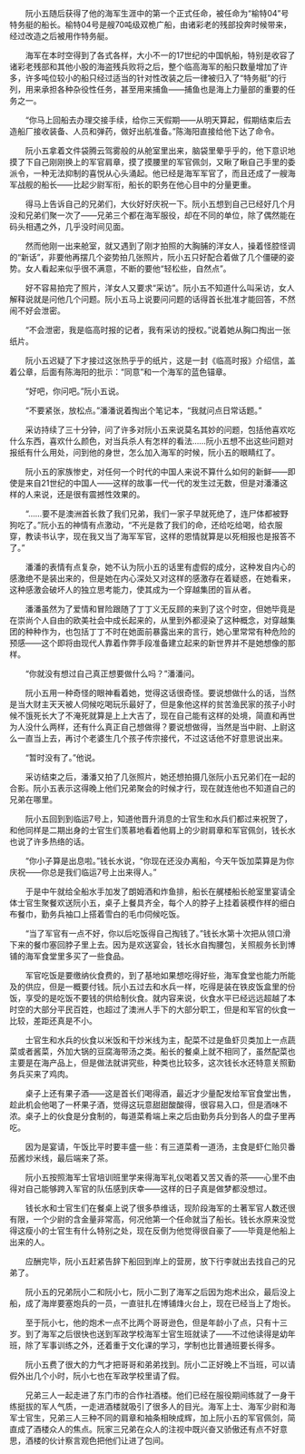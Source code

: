 　　阮小五随后获得了他的海军生涯中的第一个正式任命，被任命为“榆特04”号特务艇的船长。榆特04号是艘70吨级双桅广船，由诸彩老的残部投奔时候带来，经过改造之后被用作特务艇。

　　海军在本时空得到了各式各样，大小不一的17世纪的中国帆船，特别是收容了诸彩老残部和其他小股的海盗残兵败将之后，整个临高海军的船只数量增加了许多，许多吨位较小的船只经过适当的针对性改装之后一律被归入了“特务艇”的行列，用来承担各种杂役性任务，甚至用来捕鱼——捕鱼也是海上力量部的重要的任务之一。

　　“你马上回船去办理交接手续，给你三天假期——从明天算起，假期结束后去造船厂接收装备、人员和弹药，做好出航准备。”陈海阳直接给他下达了命令。

　　阮小五拿着文件袋腾云驾雾般的从舱室里出来，脑袋里晕乎乎的，他下意识地摸了下自己刚刚换上的军官肩章，摸了摸腰里的军官佩剑，又瞅了瞅自己手里的委派令，一种无法抑制的喜悦从心头涌起。他已经是海军军官了，而且还成了一艘海军战舰的船长——比起少尉军衔，船长的职务在他心目中的分量更重。

　　得马上告诉自己的兄弟们，大伙好好庆祝一下。阮小五想到自己已经好几个月没和兄弟们聚一次了——兄弟三个都在海军服役，却在不同的单位，除了偶然能在码头相遇之外，几乎没时间见面。

　　然而他刚一出来舱室，就又遇到了刚才拍照的大胸脯的洋女人，操着怪腔怪调的“新话”，非要他再摆几个姿势拍几张照片，阮小五只好配合着做了几个僵硬的姿势。女人看起来似乎很不满意，不断的要他“轻松些，自然点”。

　　好不容易拍完了照片，洋女人又要求“采访”。阮小五不知道什么叫采访，女人解释说就是问他几个问题。阮小五马上说要问问题的话得首长批准才能回答，不然闹不好会泄密。

　　“不会泄密，我是临高时报的记者，我有采访的授权。”说着她从胸口掏出一张纸片。

　　阮小五迟疑了下才接过这张热乎乎的纸片，这是一封《临高时报》介绍信，盖着公章，后面有陈海阳的批示：“同意”和一个海军的蓝色锚章。

　　“好吧，你问吧。”阮小五说。

　　“不要紧张，放松点。”潘潘说着掏出个笔记本，“我就问点日常话题。”

　　采访持续了三十分钟，问了许多对阮小五来说莫名其妙的问题，包括他喜欢吃什么东西，喜欢什么颜色，对当兵杀人有怎样的看法……阮小五想不出这些问题对报纸有什么用处，问到他的身世，怎么加入海军的时候，阮小五的眼睛红了。

　　阮小五的家族惨史，对任何一个时代的中国人来说不算什么如何的新鲜——即使是来自21世纪的中国人——这样的故事一代一代的发生过无数，但是对潘潘这样的人来说，还是很有震撼性效果的。

　　“……要不是澳洲首长救了我们兄弟，我们一家子早就死绝了，连尸体都被野狗吃了。”阮小五的神情有点激动，“不光是救了我们的命，还给吃给喝，给衣服穿，教读书认字，现在我又当了海军军官，这样的恩情就算是以死相报也是报答不了。”

　　潘潘的表情有点复杂，她不认为阮小五的话里有虚假的成分，这种发自内心的感激绝不是装出来的，但是她在内心深处又对这样的感激存在着疑惑，在她看来，这种感激会破坏人的独立思考能力，使其成为一个穿越集团的盲从者。

　　潘潘虽然为了爱情和冒险跟随了丁丁义无反顾的来到了这个时空，但她毕竟是在崇尚个人自由的欧美社会中成长起来的，从里到外都浸染了这种概念，对穿越集团的种种作为，也包括丁丁不时在她面前暴露出来的言行，她心里常常有种危险的预感——这个即将由现代人靠着作弊手段准备建立起来的新世界并不是她想像的那样。

　　“你就没有想过自己真正想要做什么吗？”潘潘问。

　　阮小五用一种奇怪的眼神看着她，觉得这话很奇怪。要说想做什么的话，当然是当大财主天天被人伺候吃喝玩乐最好了，但是象他这样的贫苦渔民家的孩子小时候不饿死长大了不淹死就算是上上大吉了，现在自己能有这样的处境，简直和再世为人没什么两样，还有什么真正自己想做得？要说想做得，当然是当中尉、上尉这么一直当上去，再讨个老婆生几个孩子传宗接代，不过这话他不好意思说出来。

　　“暂时没有了。”他说。

　　采访结束之后，潘潘又拍了几张照片，她还想拍摄几张阮小五兄弟们在一起的合影。阮小五表示这得晚上他们兄弟聚会的时候才行，现在就连他也不知道自己的兄弟在哪里。

　　阮小五回到到临运7号上，知道他晋升消息的士官生和水兵们都过来祝贺了，和他同样是二期出身的士官生们羡慕地看着他肩上的少尉肩章和军官佩剑，钱长水也说了许多热络的话。

　　“你小子算是出息啦。”钱长水说，“你现在还没办离船，今天午饭加菜算是为你庆祝——你总是我们临运7号上出来得人。”

　　于是中午就给全船水手加发了朗姆酒和炸鱼排，船长在艉楼船长舱室里宴请全体士官生聚餐欢送阮小五，桌子上餐具齐全，每个人的脖子上挂着装模作样的细白布餐巾，勤务兵袖口上搭着雪白的毛巾伺候吃饭。

　　“当了军官有一点不好，你以后吃饭得自己掏钱了。”钱长水第十次把从领口滑下来的餐巾塞回脖子里上去。因为是欢送宴会，钱长水自掏腰包，关照舰务长到博铺的海军食堂里多买了一些食品。

　　军官吃饭是要缴纳伙食费的，到了基地如果想吃得好些，海军食堂也能力所能及的供应，但是一概要付钱。阮小五过去和水兵一样，吃得是装在铁皮饭盒里的份饭，享受的是吃饭不要钱的供给制伙食。就内容来说，伙食水平已经远远超越了本时空的大部分平民百姓，也超过了澳洲人手下的大部分职工，但是和军官的伙食一比较，差距还真是不小。

　　士官生和水兵的伙食以米饭和干炒米线为主，配菜不过是鱼虾贝类加上一点蔬菜或者酱菜，外加大锅的豆腐海带汤之类。船长的餐桌上就不相同了，虽然配菜也主要是在海产品上，但是做法就讲究些，种类也比较多，这次钱长水还特意关照勤务兵买来了鸡肉。

　　桌子上还有果子酒——这是首长们喝得酒，最近才少量配发给军官食堂出售，趁此机会他喝了一杯果子酒，觉得这玩意甜甜酸酸得，很容易入口，但是酒味不浓。桌子上的伙食是分食制的，每道菜肴端上来之后由勤务兵分到各人的盘子里再吃。

　　因为是宴请，午饭比平时要丰盛一些：有三道菜肴一道汤，主食是虾仁贻贝番茄酱炒米线，最后端来了茶。

　　阮小五按照海军士官培训班里学来得海军礼仪喝着又苦又香的茶——心里不由得对自己能够跨入军官的队伍感到庆幸——这样的日子真是做梦都没想过。

　　钱长水和士官生们在餐桌上说了很多恭维话，现阶段海军的土著军官人数还很有限，一个少尉的含金量非常高，何况他第一个任命就当了船长。钱长水原来没觉得这瘦小的士官生有什么特别之处，现在反倒为他觉得很自豪了——毕竟是他船上出来的人。

　　应酬完毕，阮小五赶紧告辞下船回到岸上的营房，放下行李就出去找自己的兄弟了。

　　阮小五的兄弟阮小二和阮小七，阮小二到了海军之后因为炮术出众，最后没上船，成了海岸要塞炮兵的一员，一直驻扎在博铺烽火台上，现在已经当上了炮长。

　　至于阮小七，他的炮术一点不比两个哥哥逊色，但是年龄小了点，只有十三岁。到了海军之后很快也送到军政学校海军士官生班就读了——不过他读得是幼年班，除了军事训练之外，还着重于文化课的学习，学制也比普通班要长得多。

　　阮小五费了很大的力气才把哥哥和弟弟找到。阮小二正好晚上不当班，可以请假外出几个小时，阮小七也在军政学校里请了假。

　　兄弟三人一起走进了东门市的合作社酒楼。他们已经在服役期间练就了一身干练挺拔的军人气质，一走进酒楼就吸引了很多人的目光。海军上士、海军少尉和海军士官生，兄弟三人三种不同的肩章和袖条相映成辉，加上阮小五的军官佩剑，简直成了酒楼众人的焦点。阮家三兄弟在众人的注视中既兴奋又骄傲还有点不好意思，酒楼的伙计察言观色把他们让进了包间。
